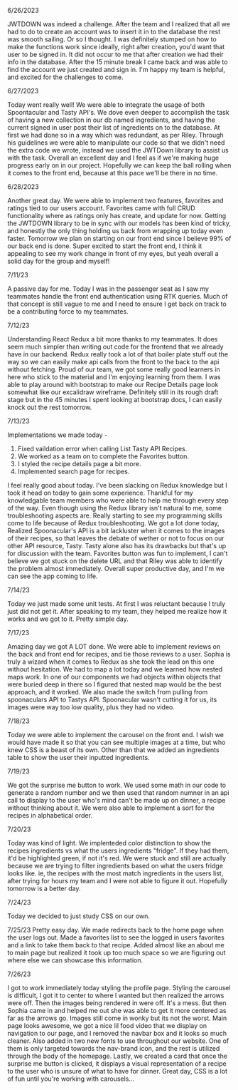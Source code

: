 6/26/2023

JWTDOWN was indeed a challenge. After the team and I realized that all we had to do to create an account was to insert it in to the database the rest was smooth sailing. Or so I thought. I was definitely stumped on how to make the functions work since ideally, right after creation, you'd want that user to be signed in. It did not occur to me that after creation we had their info in the database. After the 15 minute break I came back and was able to find the account we just created and sign in. I'm happy my team is helpful, and excited for the challenges to come.

6/27/2023

Today went really well! We were able to integrate the usage of both Spoontacular and Tasty API's. We dove even deeper to accomplish the task of having a new collection in our db named ingredients, and having the current signed in user post their list of ingredients on to the database. At first we had done so in a way which was redundant, as per Riley. Through his guidelines we were able to manipulate our code so that we didn't need the extra code we wrote, instead we used the JWTDown library to assist us with the task. Overall an excellent day and I feel as if we're making huge progress early on in our project. Hopefully we can keep the ball rolling when it comes to the front end, because at this pace we'll be there in no time.

6/28/2023

Another great day. We were able to implement two features, favorites and ratings tied to our users account. Favorites came with full CRUD functionality where as ratings only has create, and update for now. Getting the JWTDOWN library to be in sync with our models has been kind of tricky, and honestly the only thing holding us back from wrapping up today even faster. Tomorrow we plan on starting on our front end since I believe 99% of our back end is done. Super excited to start the front end, I think it appealing to see my work change in front of my eyes, but yeah overall a solid day for the group and myself!

7/11/23

A passive day for me. Today I was in the passenger seat as I saw my teammates handle the front end authentication using RTK queries. Much of that concept is still vague to me and I need to ensure I get back on track to be a contributing force to my teammates.

7/12/23

Understanding React Redux a bit more thanks to my teammates. It does seem much simpler than writing out code for the frontend that we already have in our backend. Redux really took a lot of that boiler plate stuff out the way so we can easily make api calls from the front to the back to the api without fetching. Proud of our team, we got some really good learners in here who stick to the material and I'm enjoying learning from them. I was able to play around with bootstrap to make our Recipe Details page look somewhat like our excalidraw wireframe. Definitely still in its rough draft stage but in the 45 minutes I spent looking at bootstrap docs, I can easily knock out the rest tomorrow.

7/13/23

Implementations we made today -

1. Fixed vaildation error when calling List Tasty API Recipes.
2. We worked as a team on to complete the Favorites button.
3. I styled the recipe details page a bit more.
4. Implemented search page for recipes.

I feel really good about today. I've been slacking on Redux knowledge but I took it head on today to gain some experience. Thankful for my knowledgable team members who were able to help me through every step of the way. Even though using the Redux library isn't natural to me, some troubleshooting aspects are. Really starting to see my programming skills come to life because of Redux troubleshooting. We got a lot done today, Realized Spoonacular's API is a bit lackluster when it comes to the images of their recipes, so that leaves the debate of wether or not to focus on our other API resource, Tasty. Tasty alone also has its drawbacks but that's up for discussion with the team. Favorites button was fun to implement, I can't believe we got stuck on the delete URL and that Riley was able to identify the problem almost immediately. Overall super productive day, and I'm we can see the app coming to life.

7/14/23

Today we just made some unit tests. At first I was reluctant because I truly just did not get it. After speaking to my team, they helped me realize how it works and we got to it. Pretty simple day.

7/17/23

Amazing day we got A LOT done. We were able to implement reviews on the back and front end for recipes, and tie those reviews to a user. Sophia is truly a wizard when it comes to Redux as she took the lead on this one without hesitation. We had to map a lot today and we learned how nested maps work. In one of our components we had objects within objects that were buried deep in there so I figured that nested map would be the best approach, and it worked. We also made the switch from pulling from spoonaculars API to Tastys API. Spoonacular wasn't cutting it for us, its images were way too low quality, plus they had no video.

7/18/23

Today we were able to implement the carousel on the front end. I wish we would have made it so that you can see multiple images at a time, but who knew CSS is a beast of its own. Other than that we added an ingredients table to show the user their inputted ingredients.

7/19/23

We got the surprise me button to work. We used some math in our code to generate a random number and we then used that random numner in an api call to display to the user who's mind can't be made up on dinner, a recipe without thinking about it. We were also able to implement a sort for the recipes in alphabetical order.

7/20/23

Today was kind of light. We implenteded color distinction to show the recipes ingredients vs what the users ingredients "fridge". If they had them, it'd be highlighted green, if not it's red. We were stuck and still are actually because we are trying to filter ingredients based on what the users fridge looks like. ie, the recipes with the most match ingredients in the users list, after trying for hours my team and I were not able to figure it out. Hopefully tomorrow is a better day.

7/24/23

Today we decided to just study CSS on our own.

7/25/23
Pretty easy day. We made redirects back to the home page when the user logs out. Made a favorites list to see the logged in users favorites and a link to take them back to that recipe. Added almost like an about me to main page but realized it took up too much space so we are figuring out where else we can showcase this information.

7/26/23

I got to work immediately today styling the profile page.
Styling the carousel is difficult, I got it to center to where I wanted but then realized the arrows were off. Then the images being rendered in were off. It's a mess. But then Sophia came in and helped me out she was able to get it more centered as far as the arrows go. Images still come in wonky but its not the worst. Main page looks awesome, we got a nice lil food video that we display on navigation to our page, and I removed the navbar box and it looks so much cleaner. Also added in two new fonts to use throughout our website. One of them is only targeted towards the nav-brand icon, and the rest is utilized through the body of the homepage. Lastly, we created a card that once the surprise me button is clicked, it displays a visual representation of a recipe to the user who is unsure of what to have for dinner. Great day, CSS is a lot of fun until you're working with carousels...
